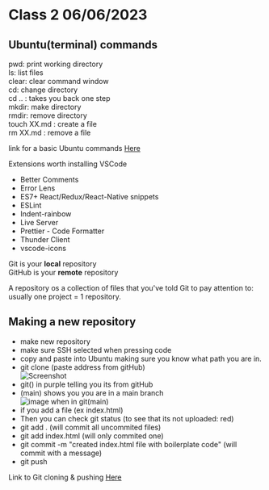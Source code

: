 # Class 2 06/06/2023

## Ubuntu(terminal) commands  

pwd: print working directory  
ls: list files  
clear: clear command window  
cd: change directory  
cd .. : takes you back one step  
mkdir: make directory   
rmdir: remove directory   
touch XX.md : create a file  
rm XX.md : remove a file  

link for a basic Ubuntu commands [Here](https://maker.pro/linux/tutorial/basic-linux-commands-for-beginners)

Extensions worth installing VSCode
- Better Comments
- Error Lens
- ES7+ React/Redux/React-Native snippets
- ESLint
- Indent-rainbow
- Live Server
- Prettier - Code Formatter
- Thunder Client
- vscode-icons

Git is your **local** repository  
GitHub is your **remote** repository

A repository os a collection of files that you've told Git to pay attention to:   
usually one project = 1 repository.

## Making a new repository
- make new repository 
- make sure SSH selected when pressing code
- copy and paste into Ubuntu making sure you know what path you are in.
- git clone (paste address from gitHub)  
![Screenshot](https://github.com/Rocio29022000/reading-notes/assets/135631905/7adb4133-ce4d-47a3-a680-c4eddd7dda94)
- git() in purple telling you its from gitHub   
- (main) shows you you are in a main branch  
![image](https://github.com/Rocio29022000/reading-notes/assets/135631905/604ddf00-8d5e-4f10-a2f1-bc49eeff9998)
when in git(main)  
- if you add a file (ex index.html)
- Then you can check git status (to see that its not uploaded: red)
- git add . (will commit all uncommited files)
- git add index.html (will only commited one) 
- git commit -m "created index.html file with boilerplate code" (will commit with a message)
- git push


Link to Git cloning & pushing [Here](https://pages.github.com/)
